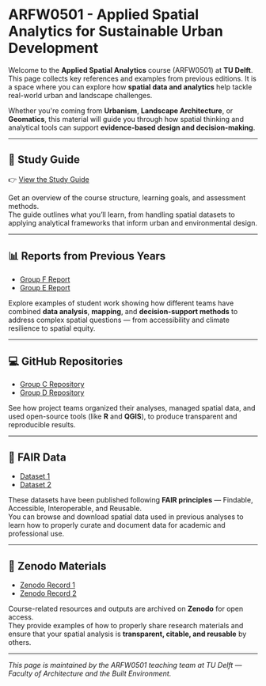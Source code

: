 # ARFW0501 - Applied Spatial Analytics for Sustainable Urban Development

Welcome to the **Applied Spatial Analytics** course (ARFW0501) at **TU Delft**.  
This page collects key references and examples from previous editions. It is a space where you can explore how **spatial data and analytics** help tackle real-world urban and landscape challenges.

Whether you're coming from **Urbanism**, **Landscape Architecture**, or **Geomatics**, this material will guide you through how spatial thinking and analytical tools can support **evidence-based design and decision-making**.

---

## 📘 Study Guide  
👉 [View the Study Guide](https://www.studyguide.tudelft.nl/opleidingen/study-guide/educations/10541#/details/11176)

Get an overview of the course structure, learning goals, and assessment methods.  
The guide outlines what you’ll learn, from handling spatial datasets to applying analytical frameworks that inform urban and environmental design.

---

## 📊 Reports from Previous Years  
- [Group F Report](https://sdgis-edu-tud.github.io/report-asa2025-groupf/)  
- [Group E Report](https://sdgis-edu-tud.github.io/report-asa2025-groupe/report.html)

Explore examples of student work showing how different teams have combined **data analysis**, **mapping**, and **decision-support methods** to address complex spatial questions — from accessibility and climate resilience to spatial equity.

---

## 💻 GitHub Repositories  
- [Group C Repository](https://github.com/sdgis-edu-tud/report-asa2025-groupc)  
- [Group D Repository](https://github.com/sdgis-edu-tud/report-asa2025-groupd)

See how project teams organized their analyses, managed spatial data, and used open-source tools (like **R** and **QGIS**), to produce transparent and reproducible results.

---

## 📂 FAIR Data  
- [Dataset 1](https://data.4tu.nl/datasets/48e04672-93f4-49a4-9c7b-76c57a844e24/1)  
- [Dataset 2](https://data.4tu.nl/datasets/924dc692-80e6-475f-8966-3bd672683f43/3)

These datasets have been published following **FAIR principles** — Findable, Accessible, Interoperable, and Reusable.  
You can browse and download spatial data used in previous analyses to learn how to properly curate and document data for academic and professional use.

---

## 🧾 Zenodo Materials  
- [Zenodo Record 1](https://zenodo.org/records/16039928)  
- [Zenodo Record 2](https://zenodo.org/records/16040409)

Course-related resources and outputs are archived on **Zenodo** for open access.  
They provide examples of how to properly share research materials and ensure that your spatial analysis is **transparent, citable, and reusable** by others.

---

_This page is maintained by the ARFW0501 teaching team at TU Delft — Faculty of Architecture and the Built Environment._
